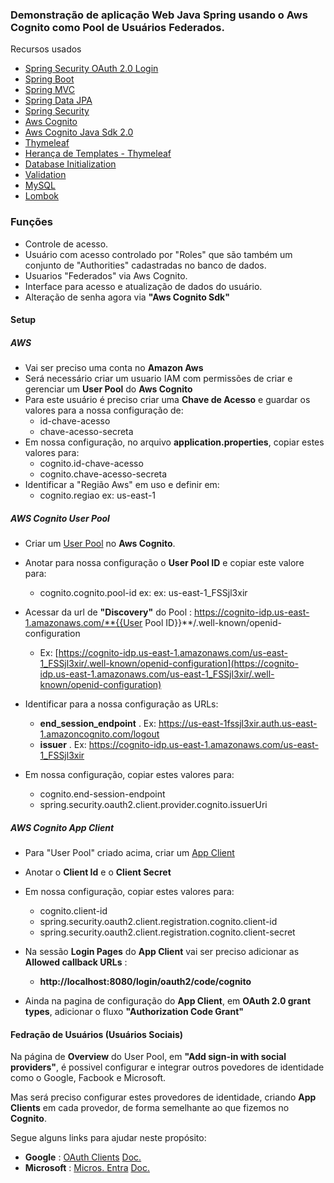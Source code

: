 

### Demonstração de aplicação Web Java Spring usando o Aws Cognito como Pool de Usuários Federados.

Recursos usados

* [Spring Security OAuth 2.0 Login](https://docs.spring.io/spring-security/reference/servlet/oauth2/login/index.html)
* [Spring Boot](https://spring.io/projects/spring-boot)
* [Spring MVC](https://docs.spring.io/spring-framework/reference/web.html)
* [Spring Data JPA](https://docs.spring.io/spring-boot/3.4.0/reference/data/sql.html#data.sql.jpa-and-spring-data)
* [Spring Security](https://docs.spring.io/spring-boot/3.4.0/reference/web/spring-security.html)
* [Aws Cognito](https://aws.amazon.com/pt/cognito/)
* [Aws Cognito Java Sdk 2.0](https://docs.aws.amazon.com/pt_br/sdk-for-java/latest/developer-guide/java_cognito-identity-provider_code_examples.html)
* [Thymeleaf](https://docs.spring.io/spring-boot/3.4.0/reference/web/servlet.html#web.servlet.spring-mvc.template-engines)
* [Herança de Templates - Thymeleaf](https://www.treinaweb.com.br/blog/thymeleaf-heranca-de-templates)
* [Database Initialization](https://docs.spring.io/spring-boot/how-to/data-initialization.html)
* [Validation](https://docs.spring.io/spring-boot/3.4.0/reference/io/validation.html)
* [MySQL](https://www.mysql.com/)
* [Lombok](https://projectlombok.org/)

### Funções

* Controle de acesso.
* Usuário com acesso controlado por "Roles" que são também um conjunto de "Authorities" cadastradas no banco de dados.
* Usuarios "Federados" via Aws Cognito.
* Interface para acesso e atualização de dados do usuário.
* Alteração de senha agora via **"Aws Cognito Sdk"**

#### Setup

##### AWS
* Vai ser preciso uma conta no **Amazon Aws** 
* Será necessário criar um usuario IAM com permissões de criar e gerenciar um **User Pool** do **Aws Cognito**
* Para este usuário é preciso criar uma **Chave de Acesso** e guardar os valores para a nossa configuração de:
    * id-chave-acesso
    * chave-acesso-secreta
* Em nossa configuração, no arquivo **application.properties**, copiar estes valores para:
    * cognito.id-chave-acesso
    * cognito.chave-acesso-secreta
* Identificar a "Região Aws" em uso e definir em:
    * cognito.regiao  ex: us-east-1
    
    
##### AWS Cognito User Pool

* Criar um [User Pool](https://docs.aws.amazon.com/cognito/latest/developerguide/what-is-amazon-cognito.html#what-is-amazon-cognito-user-pools) no **Aws Cognito**.

* Anotar para nossa configuração o **User Pool ID** e copiar este valore para:
    * cognito.cognito.pool-id  ex:  ex: us-east-1_FSSjl3xir
    
* Acessar da url de **"Discovery"** do Pool :  https://cognito-idp.us-east-1.amazonaws.com/**{{User Pool ID}}**/.well-known/openid-configuration
    * Ex: [https://cognito-idp.us-east-1.amazonaws.com/us-east-1_FSSjl3xir/.well-known/openid-configuration](https://cognito-idp.us-east-1.amazonaws.com/us-east-1_FSSjl3xir/.well-known/openid-configuration)

* Identificar para a nossa configuração as URLs:
    * **end_session_endpoint** . Ex: https://us-east-1fssjl3xir.auth.us-east-1.amazoncognito.com/logout
    * **issuer** . Ex: https://cognito-idp.us-east-1.amazonaws.com/us-east-1_FSSjl3xir

* Em nossa configuração, copiar estes valores para:
    * cognito.end-session-endpoint
    * spring.security.oauth2.client.provider.cognito.issuerUri
    
##### AWS Cognito App Client

* Para "User Pool" criado acima,  criar um [App Client](https://docs.aws.amazon.com/cognito/latest/developerguide/user-pool-settings-client-apps.html)
* Anotar o **Client Id** e o **Client Secret** 
* Em nossa configuração, copiar estes valores para:
    * cognito.client-id
    * spring.security.oauth2.client.registration.cognito.client-id
    * spring.security.oauth2.client.registration.cognito.client-secret

* Na sessão **Login Pages** do **App Client** vai ser preciso adicionar as **Allowed callback URLs** :
    * **http://localhost:8080/login/oauth2/code/cognito**

* Ainda na pagina de configuração do **App Client**, em **OAuth 2.0 grant types**, adicionar o fluxo **"Authorization Code Grant"**



#### Fedração de Usuários (Usuários Sociais)

Na página de **Overview** do User Pool, em **"Add sign-in with social providers"**, é possivel configurar e integrar outros povedores de identidade como o Google, Facbook e Microsoft.

Mas será preciso configurar estes provedores de identidade, criando **App Clients** em cada provedor, de forma semelhante ao que fizemos no **Cognito**.

Segue alguns links para ajudar neste propósito:
* **Google** : [OAuth Clients](https://console.cloud.google.com/auth/clients) [Doc.](https://developers.google.com/identity/openid-connect/openid-connect)
* **Microsoft** : [Micros. Entra](https://entra.microsoft.com/) [Doc.](https://learn.microsoft.com/pt-br/entra/identity-platform/v2-protocols-oidc)





